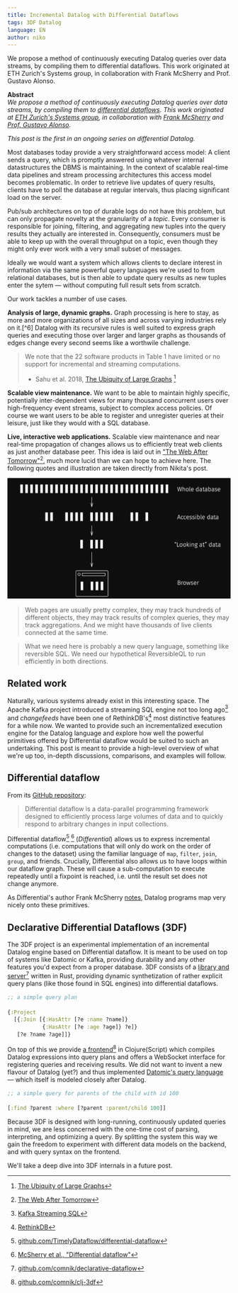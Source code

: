 ```yaml
---
title: Incremental Datalog with Differential Dataflows
tags: 3DF Datalog
language: EN
author: niko
---
```


We propose a method of continuously executing Datalog queries over
data streams, by compiling them to differential dataflows. This work
originated at ETH Zurich's Systems group, in collaboration with Frank
McSherry and Prof. Gustavo Alonso.

<!--abstract-->

**Abstract**  
*We propose a method of continuously executing Datalog queries over
data streams, by compiling them to [differential
dataflows](https://github.com/frankmcsherry/differential-dataflow). This
work originated at [ETH Zurich's Systems
group](https://www.systems.ethz.ch/), in collaboration with [Frank
McSherry](http://www.frankmcsherry.org/) and [Prof. Gustavo
Alonso](https://www.inf.ethz.ch/personal/alonso/alonso_page.html).*

*This post is the first in an ongoing series on differential Datalog.*

Most databases today provide a very straightforward access model: A
client sends a query, which is promptly answered using whatever
internal datastructures the DBMS is maintaining. In the context of
scalable real-time data pipelines and stream processing architectures
this access model becomes problematic. In order to retrieve live
updates of query results, clients have to poll the database at regular
intervals, thus placing significant load on the server. 

Pub/sub architectures on top of durable logs do not have this problem,
but can only propagate novelty at the granularity of a *topic*. Every
consumer is responsible for joining, filtering, and aggregating new
tuples into the query results they actually are interested
in. Consequently, consumers must be able to keep up with the overall
throughput on a topic, even though they might only ever work with a
very small subset of messages.

Ideally we would want a system which allows clients to declare
interest in information via the same powerful query languages we're
used to from relational databases, but is then able to update query
results as new tuples enter the sytem — without computing full result
sets from scratch.

Our work tackles a number of use cases.

**Analysis of large, dynamic graphs.** Graph processing is here to
stay, as more and more organizations of all sizes and across varying
industries rely on it.[^6] Datalog with its recursive rules is well
suited to express graph queries and executing those over larger and
larger graphs as thousands of edges change every second seems like a
worthwile challenge.

> We note that the 22 software products in Table 1 have limited or no
> support for incremental and streaming computations.
> - Sahu et al. 2018, [The Ubiquity of Large Graphs](https://github.com/frankmcsherry/differential-dataflow) [^sahu]

**Scalable view maintenance.** We want to be able to maintain highly
specific, potentially inter-dependent views for many thousand
concurrent users over high-frequency event streams, subject to complex
access policies. Of course we want users to be able to register and
unregister queries at their leisure, just like they would with a SQL
database.

**Live, interactive web applications.** Scalable view maintenance and
near real-time propagation of changes allows us to efficiently treat
web clients as just another database peer. This idea is laid out in
["The Web After
Tomorrow"](http://tonsky.me/blog/the-web-after-tomorrow/)[^7], much
more lucid than we can hope to achieve here. The following quotes and
illustration are taken directly from Nikita's post.

![The Web After Tomorrow](/assets/blog/incremental-datalog/web-after-tomorrow.jpg)

> Web pages are usually pretty complex, they may track hundreds of
> different objects, they may track results of complex queries, they
> may track aggregations. And we might have thousands of live clients
> connected at the same time.

> What we need here is probably a new query language, something like
> reversible SQL. We need our hypothetical ReversibleQL to run
> efficiently in both directions.

## Related work

Naturally, various systems already exist in this interesting
space. The Apache Kafka project introduced a streaming SQL engine not
too long ago[^ksql] and *changefeeds* have been one of RethinkDB's[^rethink]
most distinctive features for a while now. We wanted to provide such
an incrementalized execution engine for the Datalog language and
explore how well the powerful primitives offered by Differential
dataflow would be suited to such an undertaking. This post is meant to
provide a high-level overview of what we're up too, in-depth
discussions, comparisons, and examples will follow.

## Differential dataflow

From its [GitHub
repository](https://github.com/frankmcsherry/differential-dataflow):

> Differential dataflow is a data-parallel programming framework
> designed to efficiently process large volumes of data and to quickly
> respond to arbitrary changes in input collections.

Differential dataflow[^dd] [^ddpaper] (*Differential*) allows us to
express incremental computations (i.e. computations that will only do
work on the order of changes to the dataset) using the familiar
language of `map`, `filter`, `join`, `group`, and friends. Crucially,
Differential also allows us to have loops within our dataflow
graph. These will cause a sub-computation to execute repeatedly until
a fixpoint is reached, i.e. until the result set does not change
anymore.

As Differential's author Frank McSherry
[notes](https://github.com/frankmcsherry/blog/blob/master/posts/2016-06-21.md),
Datalog programs map very nicely onto these primitives.

## Declarative Differential Dataflows (3DF)

The 3DF project is an experimental implementation of an incremental
Datalog engine based on Differential dataflow. It is meant to be used
on top of systems like Datomic or Kafka, providing durability and any
other features you'd expect from a proper database. 3DF consists of a
[library and
server](https://github.com/comnik/declarative-dataflow)[^3df] written in
Rust, providing dynamic synthetization of rather explicit query plans
(like those found in SQL engines) into differential dataflows.

``` clojure
;; a simple query plan

{:Project 
  [{:Join [{:HasAttr [?e :name ?name]}
           {:HasAttr [?e :age ?age]} ?e]} 
   [?e ?name ?age]]}
```

On top of this we provide [a
frontend](https://github.com/comnik/clj-3df)[^clj3df] in
Clojure(Script) which compiles Datalog expressions into query plans
and offers a WebSocket interface for registering queries and receiving
results. We did not want to invent a new flavour of Datalog (yet?) and
thus implemented [Datomic's query
language](https://docs.datomic.com/on-prem/query.html) — which itself
is modeled closely after Datalog.

``` clojure
;; a simple query for parents of the child with id 100

[:find ?parent :where [?parent :parent/child 100]]
```

Because 3DF is designed with long-running, continuously updated
queries in mind, we are less concerned with the one-time cost of
parsing, interpreting, and optimizing a query. By splitting the system
this way we gain the freedom to experiment with different data models
on the backend, and with query syntax on the frontend.

We'll take a deep dive into 3DF internals in a future post.

[^dd]: [github.com/TimelyDataflow/differential-dataflow](https://github.com/TimelyDataflow/differential-dataflow)
[^ddpaper]: [McSherry et al., "Differential dataflow"](https://github.com/frankmcsherry/differential-dataflow/blob/master/differentialdataflow.pdf)
[^3df]: [github.com/comnik/declarative-dataflow](https://github.com/comnik/declarative-dataflow)
[^clj3df]: [github.com/comnik/clj-3df](https://github.com/comnik/clj-3df)
[^ksql]: [Kafka Streaming SQL](https://github.com/confluentinc/ksql)
[^rethink]: [RethinkDB](https://www.rethinkdb.com/blog/realtime-web/)
[^sahu]: [The Ubiquity of Large Graphs](https://github.com/frankmcsherry/differential-dataflow)
[^7]: [The Web After Tomorrow](http://tonsky.me/blog/the-web-after-tomorrow/)

